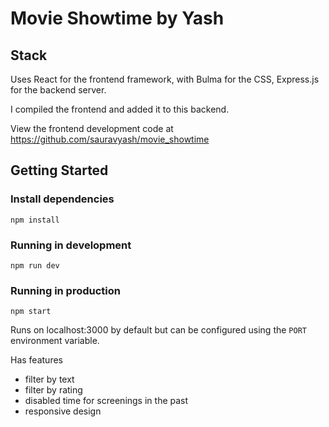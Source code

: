 # Movie Showtime by Yash

## Stack
Uses React for the frontend framework, with Bulma for the CSS, Express.js for the backend server.

I compiled the frontend and added it to this backend.

View the frontend development code at https://github.com/sauravyash/movie_showtime

## Getting Started

### Install dependencies

```
npm install
```

### Running in development

```
npm run dev
```

### Running in production

```
npm start
```

Runs on localhost:3000 by default but can be configured using the `PORT` environment variable.

Has features
 - filter by text
 - filter by rating
 - disabled time for screenings in the past
 - responsive design